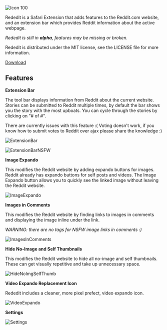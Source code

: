 ![Icon 100](http://github.com/InScopeApps/Rededit/raw/master/Icon-100.png)

Rededit is a Safari Extension that adds features to the Reddit.com website, and an extension bar which provides Reddit information about the active webpage.

*Rededit is still in **alpha**, features may be missing or broken.*

Rededit is distributed under the MIT license, see the LICENSE file for more information.

[Download](http://github.com/downloads/InScopeApps/Rededit/Rededit.safariextz "Download Rededit")

Features
--------

**Extension Bar**

The tool bar displays information from Reddit about the current website. Stories can be submitted to Reddit multiple times, by default the bar shows you the story with the most upboats. You can cycle through the stories by clicking on "# of #".

There are currently issues with this feature :( Voting doesn't work, if you know how to submit votes to Reddit over ajax please share the knowledge :)

![ExtensionBar](http://github.com/InScopeApps/Rededit/raw/master/ScreenShots/ExtensionBar.png)

![ExtensionBarNSFW](http://github.com/InScopeApps/Rededit/raw/master/ScreenShots/ExtensionBarNSFW.png)

**Image Expando**

This modifies the Reddit website by adding expando buttons for images. Reddit already has expando buttons for self posts and videos. The Image Expando button allows you to quickly see the linked image without leaving the Reddit website.

![ImageExpando](http://github.com/InScopeApps/Rededit/raw/master/ScreenShots/ImageExpando.png)

**Images in Comments**

This modifies the Reddit website by finding links to images in comments and displaying the image inline under the link. 

*WARNING: there are no tags for NSFW image links in comments :)*

![ImagesInComments](http://github.com/InScopeApps/Rededit/raw/master/ScreenShots/ImagesInComments.png)

**Hide No-Image and Self Thumbnails**

This modifies the Reddit website to hide all no-image and self thumbnails. These can get visually repetitive and take up unnecessary space.

![HideNoImgSelfThumb](http://github.com/InScopeApps/Rededit/raw/master/ScreenShots/HideNoImgSelfThumb.png)

**Video Expando Replacement Icon**

Rededit includes a cleaner, more pixel prefect, video expando icon.

![VideoExpando](http://github.com/InScopeApps/Rededit/raw/master/ScreenShots/VideoExpando.png)

**Settings**

![Settings](http://github.com/InScopeApps/Rededit/raw/master/ScreenShots/Settings.png)


